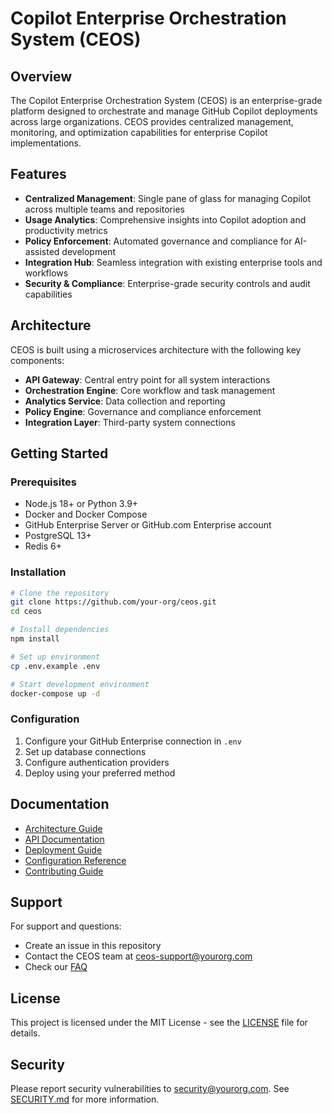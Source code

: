 # Copilot Enterprise Orchestration System (CEOS)

## Overview

The Copilot Enterprise Orchestration System (CEOS) is an enterprise-grade platform designed to orchestrate and manage GitHub Copilot deployments across large organizations. CEOS provides centralized management, monitoring, and optimization capabilities for enterprise Copilot implementations.

## Features

- **Centralized Management**: Single pane of glass for managing Copilot across multiple teams and repositories
- **Usage Analytics**: Comprehensive insights into Copilot adoption and productivity metrics
- **Policy Enforcement**: Automated governance and compliance for AI-assisted development
- **Integration Hub**: Seamless integration with existing enterprise tools and workflows
- **Security & Compliance**: Enterprise-grade security controls and audit capabilities

## Architecture

CEOS is built using a microservices architecture with the following key components:

- **API Gateway**: Central entry point for all system interactions
- **Orchestration Engine**: Core workflow and task management
- **Analytics Service**: Data collection and reporting
- **Policy Engine**: Governance and compliance enforcement
- **Integration Layer**: Third-party system connections

## Getting Started

### Prerequisites

- Node.js 18+ or Python 3.9+
- Docker and Docker Compose
- GitHub Enterprise Server or GitHub.com Enterprise account
- PostgreSQL 13+
- Redis 6+

### Installation

```bash
# Clone the repository
git clone https://github.com/your-org/ceos.git
cd ceos

# Install dependencies
npm install

# Set up environment
cp .env.example .env

# Start development environment
docker-compose up -d
```

### Configuration

1. Configure your GitHub Enterprise connection in `.env`
2. Set up database connections
3. Configure authentication providers
4. Deploy using your preferred method

## Documentation

- [Architecture Guide](docs/architecture.md)
- [API Documentation](docs/api.md)
- [Deployment Guide](docs/deployment.md)
- [Configuration Reference](docs/configuration.md)
- [Contributing Guide](CONTRIBUTING.md)

## Support

For support and questions:
- Create an issue in this repository
- Contact the CEOS team at ceos-support@yourorg.com
- Check our [FAQ](docs/faq.md)

## License

This project is licensed under the MIT License - see the [LICENSE](LICENSE) file for details.

## Security

Please report security vulnerabilities to security@yourorg.com. See [SECURITY.md](SECURITY.md) for more information.
